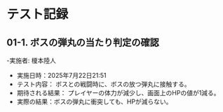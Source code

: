 # テスト記録

## 01-1. ボスの弾丸の当たり判定の確認
-実施者: 榎本陸人
- 実施日時：2025年7月22日21:51
- テスト内容：
ボスとの戦闘時に、ボスの放つ弾丸に接触する。
- 期待される結果：
プレイヤーの体力が減少し、画面上のHPの値が1減る。
- 実際の結果：ボスの弾丸に衝突しても、HPが減らない。
